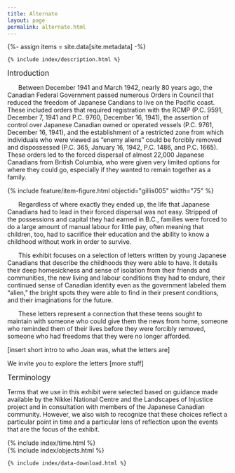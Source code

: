 ```yaml
---
title: Alternate
layout: page
permalink: alternate.html
---
```

{%- assign items = site.data[site.metadata] -%}

  <div class="col-md-8">

    {% include index/description.html %}

  </div>

 <div class="row">
 <div class="col-md-8; float: left">
  
   <big>Introduction</big><br>
  
<p style="text-indent: 25px;">Between December 1941 and March 1942, nearly 80 years ago, the Canadian Federal Government passed numerous Orders in Council that reduced the freedom of Japanese Candians to live on the Pacific coast. These included orders that required registration with the RCMP (P.C. 9591, December 7, 1941 and P.C. 9760, December 16, 1941), the assertion of control over Japanese Canadian owned or operated vessels (P.C. 9761, December 16, 1941), and the establishment of a restricted zone from which individuals who were viewed as “enemy aliens” could be forcibly removed and dispossessed (P.C. 365, January 16, 1942, P.C. 1486, and P.C. 1665). These orders led to the forced dispersal of almost 22,000 Japanese Canadians from British Columbia, who were given very limited options for where they could go, especially if they wanted to remain together as a family. <br>
  
   <div class="col-md-4; float:left">
    {% include feature/item-figure.html objectid="gillis005" width="75" %}
  </div>
  
  
   <div class="col-md-12">

<p style="text-indent: 25px;">Regardless of where exactly they ended up, the life that Japanese Canadians had to lead in their forced dispersal was not easy. Stripped of the possessions and capital they had earned in B.C., families were forced to do a large amount of manual labour for little pay, often meaning that children, too, had to sacrifice their education and the ability to know a childhood without work in order to survive. <br>

<p style="text-indent: 25px;">This exhibit focuses on a selection of letters written by young Japanese Canadians that describe the childhoods they were able to have. It details their deep homesickness and sense of isolation from their friends and communities, the new living and labour conditions they had to endure, their continued sense of Canadian identity even as the government labeled them “alien,” the bright spots they were able to find in their present conditions, and their imaginations for the future. <br>

<p style="text-indent: 25px;">These letters represent a connection that these teens sought to maintain with someone who could give them the news from home, someone who reminded them of their lives before they were forcibly removed, someone who had freedoms that they were no longer afforded. <br>

[insert short intro to who Joan was, what the letters are] <br>

We invite you to explore the letters [more stuff] <br>


  <big> Terminology </big> <br>

Terms that we use in this exhibit were selected based on guidance made available by the Nikkei National Centre and the Landscapes of Injustice project and in consultation with members of  the Japanese Canadian community. However, we also wish to recognize that these choices reflect a particular point in time and a particular lens of reflection upon the events that are the focus of the exhibit. 

 <div class="row">
<div class="col-md-6">
  {% include index/time.html %}
  </div>
  <div class="col-md-6">
     {% include index/objects.html %}
  </div>
   </div>
 
  
  <div class="col-md-12">

    {% include index/data-download.html %}

  </div>
